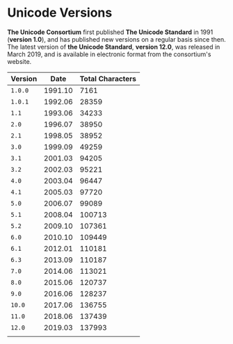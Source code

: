 # Unicode Versions

**The Unicode Consortium** first published **The Unicode Standard** in 1991 (**version 1.0**), and has published new versions on a regular basis since then. The latest version of **the Unicode Standard**, **version 12.0**, was released in March 2019, and is available in electronic format from the consortium's website.

| Version | Date    | Total Characters |
| ------- | ------- | ---------------- |
| `1.0.0` | 1991.10 | 7161             |
| `1.0.1` | 1992.06 | 28359            |
| `1.1`   | 1993.06 | 34233            |
| `2.0`   | 1996.07 | 38950            |
| `2.1`   | 1998.05 | 38952            |
| `3.0`   | 1999.09 | 49259            |
| `3.1`   | 2001.03 | 94205            |
| `3.2`   | 2002.03 | 95221            |
| `4.0`   | 2003.04 | 96447            |
| `4.1`   | 2005.03 | 97720            |
| `5.0`   | 2006.07 | 99089            |
| `5.1`   | 2008.04 | 100713           |
| `5.2`   | 2009.10 | 107361           |
| `6.0`   | 2010.10 | 109449           |
| `6.1`   | 2012.01 | 110181           |
| `6.3`   | 2013.09 | 110187           |
| `7.0`   | 2014.06 | 113021           |
| `8.0`   | 2015.06 | 120737           |
| `9.0`   | 2016.06 | 128237           |
| `10.0`  | 2017.06 | 136755           |
| `11.0`  | 2018.06 | 137439           |
| `12.0`  | 2019.03 | 137993           |
|         |         |                  |
